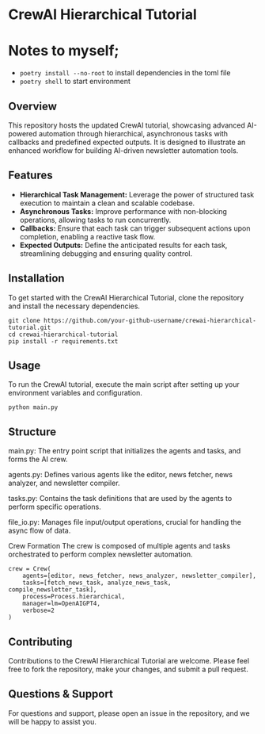 # CrewAI Hierarchical Tutorial

# Notes to myself;
- `poetry install --no-root` to install dependencies in the toml file
- `poetry shell` to start environment

## Overview
This repository hosts the updated CrewAI tutorial, showcasing advanced AI-powered automation through hierarchical, asynchronous tasks with callbacks and predefined expected outputs. It is designed to illustrate an enhanced workflow for building AI-driven newsletter automation tools.

## Features
- **Hierarchical Task Management:** Leverage the power of structured task execution to maintain a clean and scalable codebase.
- **Asynchronous Tasks:** Improve performance with non-blocking operations, allowing tasks to run concurrently.
- **Callbacks:** Ensure that each task can trigger subsequent actions upon completion, enabling a reactive task flow.
- **Expected Outputs:** Define the anticipated results for each task, streamlining debugging and ensuring quality control.

## Installation
To get started with the CrewAI Hierarchical Tutorial, clone the repository and install the necessary dependencies.

```
git clone https://github.com/your-github-username/crewai-hierarchical-tutorial.git
cd crewai-hierarchical-tutorial
pip install -r requirements.txt
```

## Usage
To run the CrewAI tutorial, execute the main script after setting up your environment variables and configuration.

``` 
python main.py
```

## Structure
main.py: The entry point script that initializes the agents and tasks, and forms the AI crew.

agents.py: Defines various agents like the editor, news fetcher, news analyzer, and newsletter compiler.

tasks.py: Contains the task definitions that are used by the agents to perform specific operations.

file_io.py: Manages file input/output operations, crucial for handling the async flow of data.


Crew Formation
The crew is composed of multiple agents and tasks orchestrated to perform complex newsletter automation.

```
crew = Crew(
    agents=[editor, news_fetcher, news_analyzer, newsletter_compiler],
    tasks=[fetch_news_task, analyze_news_task, compile_newsletter_task],
    process=Process.hierarchical,
    manager=lm=OpenAIGPT4,
    verbose=2
)
```
## Contributing
Contributions to the CrewAI Hierarchical Tutorial are welcome. Please feel free to fork the repository, make your changes, and submit a pull request.

## Questions & Support
For questions and support, please open an issue in the repository, and we will be happy to assist you.
